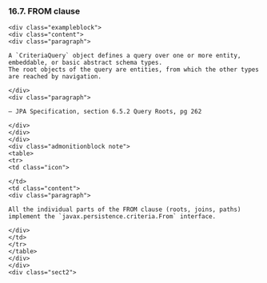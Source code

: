 ### 16.7. FROM clause

    <div class="exampleblock">
    <div class="content">
    <div class="paragraph">

    A `CriteriaQuery` object defines a query over one or more entity, embeddable, or basic abstract schema types.
    The root objects of the query are entities, from which the other types are reached by navigation.

    </div>
    <div class="paragraph">

    — JPA Specification, section 6.5.2 Query Roots, pg 262

    </div>
    </div>
    </div>
    <div class="admonitionblock note">
    <table>
    <tr>
    <td class="icon">

    </td>
    <td class="content">
    <div class="paragraph">

    All the individual parts of the FROM clause (roots, joins, paths) implement the `javax.persistence.criteria.From` interface.

    </div>
    </td>
    </tr>
    </table>
    </div>
    </div>
    <div class="sect2">